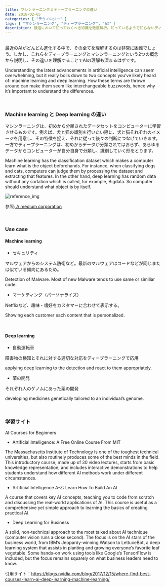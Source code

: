 ```yaml
---
title: マシンラーニングとディープラーニングの違い
date: 2018-02-05
categories: [ "テクノロジー" ]
tags: [ "マシンラーニング", "ディープラーニング", "AI" ]
description: 就活において知っておくべき知識を徹底解析。知っているようで知らないディープラーニングとマシンラーニングの違いを解説。
---
```


</br>
最近のAIがどんどん進化する中で、その全てを理解するのは非常に困難でしょう。しかし、これらをディープラーニングとマシンラーニングという2つの概念から説明し、その違いを理解することでAIの理解も深まるはずです。

Understanding the latest advancements in artificial intelligence can seem overwhelming, but it really boils down to two concepts you’ve likely heard of: machine learning and deep learning. How these terms are thrown around can make them seem like interchangeable buzzwords, hence why it’s important to understand the differences. 

</br>

### Machine learning と Deep learning の違い

マシンラーニングは、初めから分類されたデータセットをコンピューターに学習させるものです。例えば、犬と猫の識別を行いたい際に、犬と猫それぞれのイメージを用意し、その特徴を捉え、それに従って後々の判断につなげていきます。一方でディープラーニングは、初めからデータが分類されてはおらず、あらゆるデータからコンピューターが自分自身で分類し、識別していく形をとります。

Machine learning has the classification dataset which makes a computer learn what is the object beforehands. For instance, when classifying dogs and cats, computers can judge them by processing the dataset and extracting that features. In the other hand, deep learning has random data without any sortation which is called, for example, Bigdata. So computer should understand what object is by itself. 

<img src="https://cdn-images-1.medium.com/max/800/1*ZX05x1xYgaVoa4Vn2kKS9g.png" alt="reference_img">

参照:<a href="https://medium.com/swlh/ill-tell-you-why-deep-learning-is-so-popular-and-in-demand-5aca72628780"> A medium corporation</img></a>

</br>

### Use case

#### Machine learning 

- セキュリティ

マルウェアからのシステム防衛など。最新のマルウェアはコードなどが同じまたは似ている傾向にあるため。

Detection of Malware. Most of new Malware tends to use same or similiar code.

- マーケティング（パーソナライズ）

Netflixなど、趣味・嗜好をカスタマーに合わせて表示する。

Showing each customer each content that is personalized.

</br>

#### Deep learning

- 自動運転車

障害物の検知とそれに対する適切な対応をディープラーニングで応用

applying deep learning to the detection and react to them appropriately.

- 薬の開発

それぞれ人のゲノムにあった薬の開発

developing medicines genetically tailored to an individual’s genome.

</br>

### 学習サイト

AI Courses for Beginners

- Artificial Intelligence: A Free Online Course From MIT

The Massachusetts Institute of Technology is one of the toughest technical universities, but also routinely produces some of the best minds in the field. This introductory course, made up of 30 video lectures, starts from basic knowledge representation, and includes interactive demonstrations to help students understand how different AI methods work under different circumstances.

- Artificial Intelligence A-Z: Learn How To Build An AI

A course that covers key AI concepts, teaching you to code from scratch and discussing the real-world applications of AI. This course is useful as a comprehensive yet simple approach to learning the basics of creating practical AI.

- Deep Learning for Business

A solid, non-technical approach to the most talked about AI technique (computer vision runs a close second). The focus is on the AI stars of the business world, from IBM’s Jeopardy-winning Watson to LettuceBot, a deep learning system that assists in planting and growing everyone’s favorite leaf vegetable. Some hands-on work using tools like Google’s TensorFlow is included, but the focus remains squarely on what business leaders need to know.

引用サイト：https://blogs.nvidia.com/blog/2017/12/15/where-find-best-courses-learn-ai-deep-learning-machine-learning/